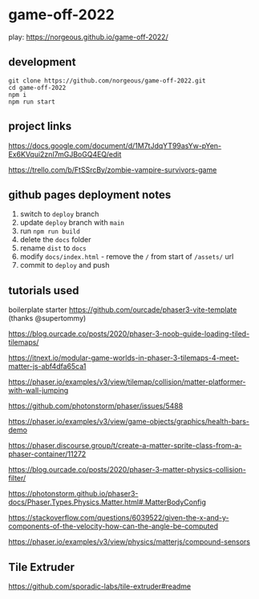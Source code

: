 # game-off-2022

play: https://norgeous.github.io/game-off-2022/

## development

```
git clone https://github.com/norgeous/game-off-2022.git
cd game-off-2022
npm i
npm run start
```

## project links

https://docs.google.com/document/d/1M7tJdqYT99asYw-pYen-Ex6KVqui2znl7mGJBoGQ4EQ/edit

https://trello.com/b/FtSSrcBy/zombie-vampire-survivors-game


## github pages deployment notes

1. switch to `deploy` branch
1. update `deploy` branch with `main`
1. run `npm run build`
1. delete the `docs` folder
1. rename `dist` to `docs`
1. modify `docs/index.html` - remove the `/` from start of `/assets/` url
1. commit to `deploy` and push


## tutorials used

boilerplate starter https://github.com/ourcade/phaser3-vite-template (thanks @supertommy)

https://blog.ourcade.co/posts/2020/phaser-3-noob-guide-loading-tiled-tilemaps/

https://itnext.io/modular-game-worlds-in-phaser-3-tilemaps-4-meet-matter-js-abf4dfa65ca1

https://phaser.io/examples/v3/view/tilemap/collision/matter-platformer-with-wall-jumping

https://github.com/photonstorm/phaser/issues/5488

https://phaser.io/examples/v3/view/game-objects/graphics/health-bars-demo

https://phaser.discourse.group/t/create-a-matter-sprite-class-from-a-phaser-container/11272

https://blog.ourcade.co/posts/2020/phaser-3-matter-physics-collision-filter/

https://photonstorm.github.io/phaser3-docs/Phaser.Types.Physics.Matter.html#.MatterBodyConfig

https://stackoverflow.com/questions/6039522/given-the-x-and-y-components-of-the-velocity-how-can-the-angle-be-computed

https://phaser.io/examples/v3/view/physics/matterjs/compound-sensors

## Tile Extruder

https://github.com/sporadic-labs/tile-extruder#readme
